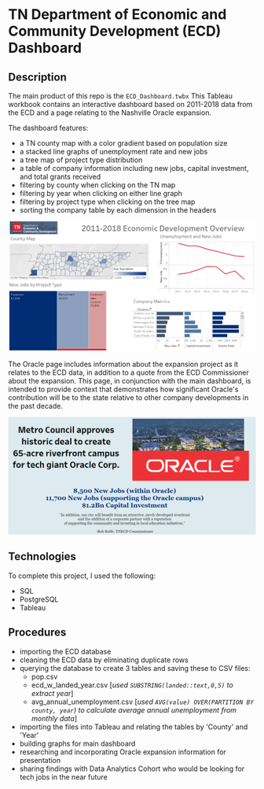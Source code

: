 # TN Department of Economic and Community Development (ECD) Dashboard

## Description
The main product of this repo is the `ECD_Dashboard.twbx` This Tableau workbook contains an interactive dashboard based on 2011-2018 data from the ECD and a page relating to the Nashville Oracle expansion. 

The dashboard features: 

- a TN county map with a color gradient based on population size 
- a stacked line graphs of unemployment rate and new jobs
- a tree map of project type distribution
- a table of company information including new jobs, capital investment, and total grants received
- filtering by county when clicking on the TN map
- filtering by year when clicking on either line graph
- filtering by project type when clicking on the tree map
- sorting the company table by each dimension in the headers



![Dashboard image](images/dashboard.png)

The Oracle page includes information about the expansion project as it relates to the ECD data, in addition to a quote from the ECD Commissioner about the expansion. This page, in conjunction with the main dashboard, is intended to provide context that demonstrates how significant Oracle's contribution will be to the state relative to other company developments in the past decade. 

![Oracle image](images/oracle.png)

## Technologies
To complete this project, I used the following:
- SQL
- PostgreSQL
- Tableau

## Procedures
- importing the ECD database
- cleaning the ECD data by eliminating duplicate rows
- querying the database to create 3 tables and saving these to CSV files: 
    - pop.csv 
    - ecd_w_landed_year.csv [*used `SUBSTRING(landed::text,0,5)` to extract year*]
    - avg_annual_unemployment.csv [*used `AVG(value) OVER(PARTITION BY county, year`) to calculate average annual unemployment from monthly data*]
- importing the files into Tableau and relating the tables by 'County' and 'Year'
- building graphs for main dashboard
- researching and incorporating Oracle expansion information for presentation
- sharing findings with Data Analytics Cohort who would be looking for tech jobs in the near future